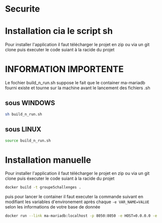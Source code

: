 # Securite


# Installation cia le script sh
Pour installer l'application il faut télécharger le projet en zip ou via un git clone puis éxecuter le code suiant à la racide du projet

# INFORMATION IMPORTENTE
Le fochier build_n_run.sh suppose le fait que le container ma-mariadb fourni existe et tourne sur la machine avant le lancement des fichiers .sh

## sous WINDOWS
```bash
sh build_n_run.sh
```
## sous LINUX
```bash
source build_n_run.sh
```

# Installation manuelle
Pour installer l'application il faut télécharger le projet en zip ou via un git clone puis éxecuter le code suiant à la racide du projet

```bash
docker build -t groupe5challenges .
```

puis pour lancer le container il faut executer la commande suivant en modifiant les variables d'environement après chaque `-e VAR_NAME=VALUE` selon les informations de votre base de donnée
```bash
docker run --link ma-mariadb:localhost -p 8050:8050 -e HOST=0.0.0.0 -e DB_HOST=localhost -e DB_TABLE=FW -e DB_USERNAME=root -e DB_PASSWORD=mypass123 -e DB_DATABASE=Logs_fw groupe5challenges
```

